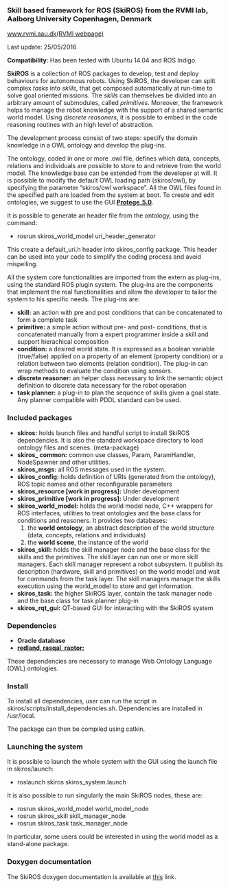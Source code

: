 ###  Skill based framework for ROS (SkiROS) from the RVMI lab, Aalborg University Copenhagen, Denmark

[www.rvmi.aau.dk(RVMI webpage)](http://homes.m-tech.aau.dk/mrp/skiros/)

Last update: 25/05/2016  

**Compatibility**: Has been tested with Ubuntu 14.04 and ROS Indigo.

**SkiROS** is a collection of ROS packages to develop, test and deploy behaviours for autonomous robots. Using SkiROS, the developer can split complex *tasks* into *skills*, that get composed automatically at run-time to solve goal oriented missions. The *skills* can themselves be divided into an arbitrary amount of submodules, called *primitives*. Moreover, the framework helps to manage the robot knowledge with the support of a shared semantic world model. 
Using *discrete reasoners*, it is possible to embed in the code reasoning routines with an high level of abstraction. 

The development process consist of two steps: specify the domain knowledge in a OWL ontology and develop the plug-ins. 

The ontology, coded in one or more .owl file, defines which data, concepts, relations and individuals are possible to store to and retrieve from the world model. The knowledge base can be extended from the developer at will. It is possible to modify the default OWL loading path (skiros/owl), by specifying the parameter ”skiros/owl workspace”. All the OWL files found in the specified path are loaded from the system at boot. To create and edit ontologies, we suggest to use the GUI [**Protege_5.0**](http://protege.stanford.edu/download/protege/5.0/snapshots/).

It is possible to generate an header file from the ontology, using the command:

* rosrun skiros_world_model uri_header_generator

This create a default_uri.h header into skiros_config package. This header can be used into your code to simplify the coding process and avoid mispelling.

All the system core functionalities are imported from the extern as plug-ins, using the standard ROS plugin system. The plug-ins are the components that implement the real functionalities and allow the developer to tailor the system to his specific needs. The plug-ins are:
* **skill:** an action with pre and post conditions that can be concatenated to form a complete task
* **primitive:** a simple action without pre- and post- conditions, that is concatenated manually from a expert programmer inside a skill and support hierachical composition
* **condition:** a desired world state. It is expressed as a boolean variable (true/false) applied on a property of an element (property condition) or a relation between two elements (relation condition). The plug-in can wrap methods to evaluate the condition using sensors. 
* **discrete reasoner:** an helper class necessary to link the semantic object definition to discrete data necessary for the robot operation
* **task planner:** a plug-in to plan the sequence of skills given a goal state. Any planner compatible with PDDL standard can be used.

### Included packages 

* **skiros:** holds launch files and handful script to install SkiROS dependencies. It is also the standard workspace directory to load ontology files and scenes. (meta-package)  
* **skiros_ common:** common use classes, Param, ParamHandler, NodeSpawner and other utilities.  
* **skiros_msgs:** all ROS messages used in the system.  
* **skiros_config:** holds definition of URIs (generated from the ontology), ROS topic names and other reconfigurable parameters  
* **skiros_resource [work in progress]:** Under development  
* **skiros_primitive [work in progress]:** Under development  
* **skiros_world_model:** holds the world model node, C++ wrappers for ROS interfaces, utilities to treat ontologies and the base class for conditions and reasoners. It provides two databases:  
   1. the **world ontology**, an abstract description of the world structure (data, concepts, relations and individuals)  
   2. the **world scene**, the instance of the world  
* **skiros_skill:** holds the skill manager node and the base class for the skills and the primitives. The skill layer can run one or more skill managers. Each skill manager represent a robot subsystem. It publish its description (hardware, skill and primitives) on the world model and wait for commands from the task layer. The skill managers manage the skills execution using the world_model to store and get information.  
* **skiros_task:** the higher SkiROS layer, contain the task manager node and the base class for task planner plug-in  
* **skiros_rqt_gui:** QT-based GUI for interacting with the SkiROS system  

### Dependencies

* **Oracle database**  
* [**redland, rasqal, raptor:**](http://download.librdf.org/source/)   

These dependencies are necessary to manage Web Ontology Language (OWL) ontologies.

### Install

To install all dependencies, user can run the script in skiros/scripts/install_dependencies.sh. Dependencies are installed in /usr/local.

The package can then be compiled using catkin.

### Launching the system

It is possible to launch the whole system with the GUI using the launch file in skiros/launch:

* roslaunch skiros skiros_system.launch

It is also possible to run singularly the main SkiROS nodes, these are:  

* rosrun skiros_world_model world_model_node
* rosrun skiros_skill skill_manager_node
* rosrun skiros_task task_manager_node

In particular, some users could be interested in using the world model as a stand-alone package.

### Doxygen documentation

The SkiROS doxygen documentation is available at [this](http://homes.m-tech.aau.dk/mrp/skiros/) link.

